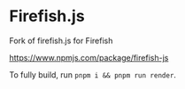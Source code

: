 # Firefish.js

Fork of firefish.js for Firefish

https://www.npmjs.com/package/firefish-js

To fully build, run `pnpm i && pnpm run render`.

